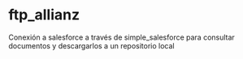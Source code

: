 # ftp_allianz
Conexión a salesforce a través de simple_salesforce para consultar documentos y descargarlos a un repositorio local
